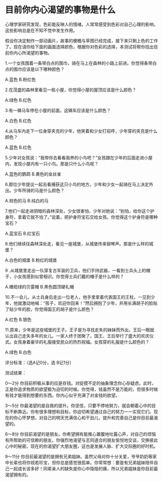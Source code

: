 # 目前你内心渴望的事物是什么

心理学家研究发现，色彩能反映人的情绪。人常常感受到色彩对自己心理的影响，这些影响总是在不知不觉中发生作用。 

假设你决定制作一部动画片，故事的梗概与草图已经完成，接下来只剩上色的工作了。现在请你给下面的画面选择颜色，根据你对色彩的选择，本测试将帮你找出目前你内心所渴望的事物。 

1.一个女孩围着一条带白点的围巾，骑在马上在森林的小路上前进。你觉得条带白点的围巾应该是以下哪种颜色？ 

A.蓝色 B.粉红色 

2.在茂盛的森林里看见一栋小屋，你觉得小屋的屋顶应该是什么颜色？ 

A.绿色 B.红色 

3.有一辆马车停在小屋的前面。这辆车应该是什么颜色？ 

A.白色 B.红色 

4.从马车内走下一位身穿夹克的少年，他笑着和少女打招呼，少年穿的夹克是什么颜色？ 

A.蓝色 B.红色 

5.少年对女孩说：“我带你去看看我养的小鸟吧？”女孩跟在少年的后面走进小屋内，发现小屋内有一只小鸟。那是只什么小鸟呢？ 

A.蓝色的鹦鹉 B.黄色的金丝雀 

6.那位少年提议一起去看捕获这只小鸟的地方。少年和少女一起骑在马上决定外出。少年所骑的马是什么颜色？ 

A.棕色的马 B.纯白的马 

7.他们一起走进阴暗的森林深处，少女很害怕，少年对她说：“别怕，给你这个护身符，拿着它就不怕了。”说着，把护身符宝石交给女孩。你觉得这个护身符是哪种宝石？ 

A.蓝宝石 B.红宝石 

8.他们继续往森林深处走，看见一座城堡，从城堡传来钢琴声。那是什么样的城堡？ 

A.白色的城堡 B.粉红的城堡 

9 .从城堡里走出一队穿复古军装的卫兵，他们手持武器，一看到士兵头上的帽子，小女孩感到似曾相识。你觉得士兵们戴的帽子是什么样的？ 

A.橄榄绿的贝雷帽 B.黑色圆顶硬礼帽 

10.不一会儿，从士兵身后走出一位老人，他手里拿着代表国王的王杖。一见到少年，他就激动地喊：“孩子，欢迎你回来！”然后拥抱了少年，并用长满胡子的脸贴了贴少年的脸，你觉得国王的胡子是什么颜色？ 

A.红色 B.银色 

11.原来，少年是这座城堡的王子。王子是为寻找走失的妹妹而外出，王后一眼就认出自己走失多年的女儿。一家人终于团聚了。国王、王后举行了盛大的欢庆仪式。女孩身着豪华的礼服接受民众的热烈祝福。女孩穿的礼服是什么颜色的？ 

A.绿色 B.白色 

评分标准：（选A记0分，选 B记1分） 

测试结果： 

0～2分 你目前积极从事的应是存钱。对捉摸不定的抽象理念你心存疑虑。此时，正是你追求物质的欲望极为迫切的时候。你觉得，钱虽然不是万能的，但很多时候有钱才能得到想要的东西。你内心似乎充满了对金钱的欲望。 

3～5分 你最渴望的是自我的提升。你坚信，只要不停地努力，就会朝着心中的目标不断靠近。你有很多理想和目标，你迫切希望通过自己的努力一一实现它们。现在的你心怀梦想，对自己的明天充满信心和干劲儿，提升和完善自己是你目前最渴望的。 

6～8分 你目前渴望的是朋友。你希望拥有能推心置腹地吐露心声，对自己的烦恼有所帮助的可信赖的朋友。你强烈地渴望与志同道合的朋友愉悦地交谈，交换彼此心中的秘密。现在的你渴望扩大朋友圈，这也是发展人脉、扩大交际圈的好时机。 

9～11分 你目前最渴望的是拥有兄弟姐妹。虽然父母对你十分关爱，爷爷奶奶等家中长辈也将你视若珍宝，但你总是感觉很孤单。你常常想：要是有兄弟姐妹陪伴自己一起成长该多好！同辈亲人的缺失是你心中隐隐的痛，所以兄弟姐妹是你目前最渴望拥有的。
